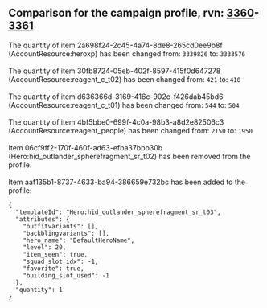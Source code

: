 ## Comparison for the campaign profile, rvn: [3360](https://github.com/PRO100KatYT/FortniteProfileRevisions/tree/main/profiles/campaign/3360%20campaign.json)-[3361](https://github.com/PRO100KatYT/FortniteProfileRevisions/tree/main/profiles/campaign/3361%20campaign.json)

The quantity of item 2a698f24-2c45-4a74-8de8-265cd0ee9b8f (AccountResource:heroxp) has been changed from: `3339826` to: `3333576`
<br><br>
The quantity of item 30fb8724-05eb-402f-8597-415f0d647278 (AccountResource:reagent_c_t02) has been changed from: `421` to: `410`
<br><br>
The quantity of item d636366d-3169-416c-902c-f426dab45bd6 (AccountResource:reagent_c_t01) has been changed from: `544` to: `504`
<br><br>
The quantity of item 4bf5bbe0-699f-4c0a-98b3-a8d2e82506c3 (AccountResource:reagent_people) has been changed from: `2150` to: `1950`
<br><br>
Item 06cf9ff2-170f-460f-ad63-efba37bbb30b (Hero:hid_outlander_spherefragment_sr_t02) has been removed from the profile.
<br><br>
Item aaf135b1-8737-4633-ba94-386659e732bc has been added to the profile:

```
{
  "templateId": "Hero:hid_outlander_spherefragment_sr_t03",
  "attributes": {
    "outfitvariants": [],
    "backblingvariants": [],
    "hero_name": "DefaultHeroName",
    "level": 20,
    "item_seen": true,
    "squad_slot_idx": -1,
    "favorite": true,
    "building_slot_used": -1
  },
  "quantity": 1
}
```

<br><br>
